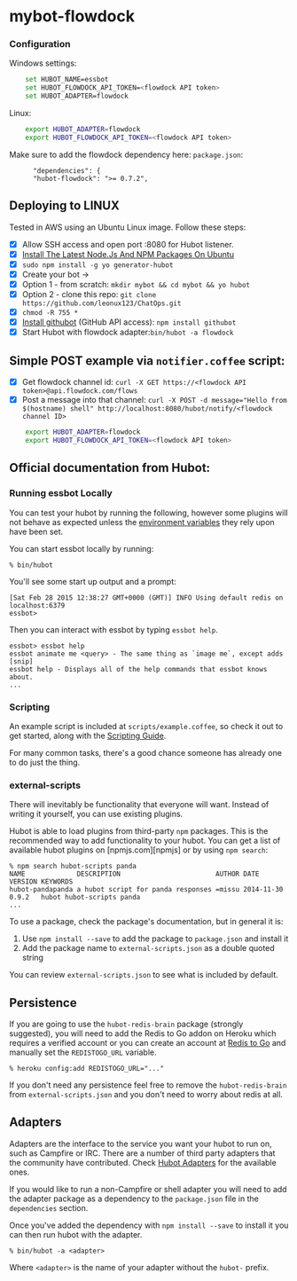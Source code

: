 # mybot-flowdock

### Configuration

Windows settings:
```bash
    set HUBOT_NAME=essbot
    set HUBOT_FLOWDOCK_API_TOKEN=<flowdock API token>
    set HUBOT_ADAPTER=flowdock
```

Linux:
```bash
    export HUBOT_ADAPTER=flowdock
    export HUBOT_FLOWDOCK_API_TOKEN=<flowdock API token>
```

Make sure to add the flowdock dependency here: `package.json`:
```
      "dependencies": {
      "hubot-flowdock": ">= 0.7.2",
```

## Deploying to LINUX

Tested in AWS using an Ubuntu Linux image. Follow these steps:

- [x] Allow SSH access and open port :8080 for Hubot listener.
- [x] [Install The Latest Node.Js And NPM Packages On Ubuntu](https://websiteforstudents.com/install-the-latest-node-js-and-nmp-packages-on-ubuntu-16-04-18-04-lts/)
- [x] ```sudo npm install -g yo generator-hubot```
- [x] Create your bot ->
- [x] Option 1 - from scratch: ```mkdir mybot && cd mybot && yo hubot```
- [x] Option 2 - clone this repo: ```git clone https://github.com/leonux123/ChatOps.git```
- [x] ```chmod -R 755 *```
- [x] [Install githubot](https://github.com/iangreenleaf/githubot) (GitHub API access): ```npm install githubot```
- [x] Start Hubot with flowdock adapter:```bin/hubot -a flowdock```

## Simple POST example via `notifier.coffee` script:

- [x] Get flowdock channel id: ```curl -X GET https://<flowdock API token>@api.flowdock.com/flows```
- [x] Post a message into that channel: ```curl -X POST -d message="Hello from $(hostname) shell" http://localhost:8080/hubot/notify/<flowdock channel ID>```

```bash
    export HUBOT_ADAPTER=flowdock
    export HUBOT_FLOWDOCK_API_TOKEN=<flowdock API token>
```


## Official documentation from Hubot:

### Running essbot Locally

You can test your hubot by running the following, however some plugins will not
behave as expected unless the [environment variables](#configuration) they rely
upon have been set.

You can start essbot locally by running:

    % bin/hubot

You'll see some start up output and a prompt:

    [Sat Feb 28 2015 12:38:27 GMT+0000 (GMT)] INFO Using default redis on localhost:6379
    essbot>

Then you can interact with essbot by typing `essbot help`.

    essbot> essbot help
    essbot animate me <query> - The same thing as `image me`, except adds [snip]
    essbot help - Displays all of the help commands that essbot knows about.
    ...

### Scripting

An example script is included at `scripts/example.coffee`, so check it out to
get started, along with the [Scripting Guide][scripting-docs].

For many common tasks, there's a good chance someone has already one to do just
the thing.

[scripting-docs]: https://github.com/github/hubot/blob/master/docs/scripting.md

### external-scripts

There will inevitably be functionality that everyone will want. Instead of
writing it yourself, you can use existing plugins.

Hubot is able to load plugins from third-party `npm` packages. This is the
recommended way to add functionality to your hubot. You can get a list of
available hubot plugins on [npmjs.com][npmjs] or by using `npm search`:

    % npm search hubot-scripts panda
    NAME             DESCRIPTION                        AUTHOR DATE       VERSION KEYWORDS
    hubot-pandapanda a hubot script for panda responses =missu 2014-11-30 0.9.2   hubot hubot-scripts panda
    ...


To use a package, check the package's documentation, but in general it is:

1. Use `npm install --save` to add the package to `package.json` and install it
2. Add the package name to `external-scripts.json` as a double quoted string

You can review `external-scripts.json` to see what is included by default.

##  Persistence

If you are going to use the `hubot-redis-brain` package (strongly suggested),
you will need to add the Redis to Go addon on Heroku which requires a verified
account or you can create an account at [Redis to Go][redistogo] and manually
set the `REDISTOGO_URL` variable.

    % heroku config:add REDISTOGO_URL="..."

If you don't need any persistence feel free to remove the `hubot-redis-brain`
from `external-scripts.json` and you don't need to worry about redis at all.

[redistogo]: https://redistogo.com/

## Adapters

Adapters are the interface to the service you want your hubot to run on, such
as Campfire or IRC. There are a number of third party adapters that the
community have contributed. Check [Hubot Adapters][hubot-adapters] for the
available ones.

If you would like to run a non-Campfire or shell adapter you will need to add
the adapter package as a dependency to the `package.json` file in the
`dependencies` section.

Once you've added the dependency with `npm install --save` to install it you
can then run hubot with the adapter.

    % bin/hubot -a <adapter>

Where `<adapter>` is the name of your adapter without the `hubot-` prefix.

[hubot-adapters]: https://github.com/github/hubot/blob/master/docs/adapters.md
